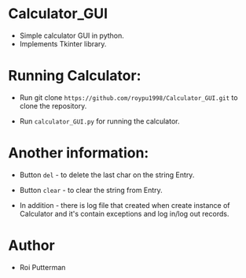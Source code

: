 # Calculator_GUI
* Simple calculator GUI in python.
* Implements Tkinter library.

# Running Calculator:
* Run git clone `https://github.com/roypu1998/Calculator_GUI.git` to clone the repository.

* Run `calculator_GUI.py` for running the calculator.

# Another information:
* Button `del` - to delete the last char on the string Entry.

* Button `clear` - to clear the string from Entry.

* In addition - there is log file that created when create instance of Calculator and it's contain exceptions and log in/log out records.

# Author
* Roi Putterman
